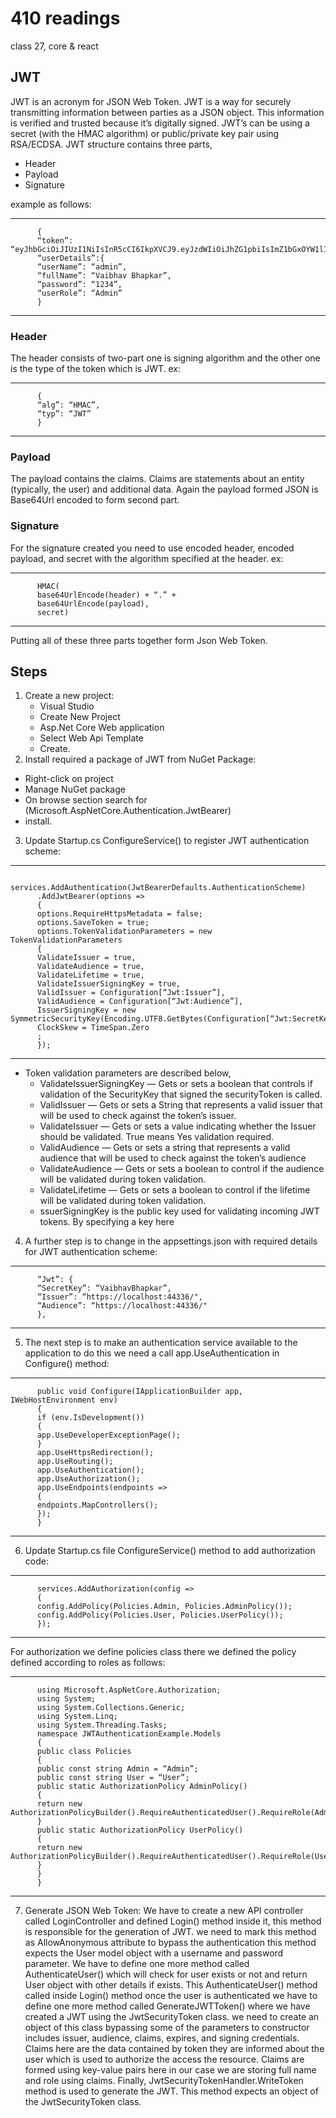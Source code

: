 # 410 readings
class 27, core & react

## JWT 
JWT is an acronym for JSON Web Token. JWT is a way for securely transmitting information between parties as a JSON object. This information is verified and trusted because it’s digitally signed. JWT’s can be using a secret (with the HMAC algorithm) or public/private key pair using RSA/ECDSA.
JWT structure contains three parts,
   - Header
   - Payload
   - Signature

example as follows:
______________________________________________________________
          {
          “token”: “eyJhbGciOiJIUzI1NiIsInR5cCI6IkpXVCJ9.eyJzdWIiOiJhZG1pbiIsImZ1bGxOYW1lIjoiVmFpYmhhdiBCaGFwa2FyIiwicm9sZSI6IkFkbWluIiwianRpIjoiMTJjY2JmMWQtZDRhOS00ODUyLWE5YTgtMTRiY2Y3NzA0MmQ1IiwiZXhwIjoxNTg2NTAxNzkxLCJpc3MiOiJodHRwczovL2xvY2FsaG9zdDo0NDMzNi8iLCJhdWQiOiJodHRwczovL2xvY2FsaG9zdDo0NDMzNi8ifQ.XS3LBDSRMhcJmUi2itgBbPPhrdbX2cFgC7tZ7X_einM”,
          “userDetails”:{
          “userName”: “admin”,
          “fullName”: “Vaibhav Bhapkar”,
          “password”: “1234”,
          “userRole”: “Admin”
          }
______________________________________________________________

### Header
The header consists of two-part one is signing algorithm and the other one is the type of the token which is JWT.
ex:
______________________________________________________________
          {
          “alg”: “HMAC”,
          “typ”: “JWT”
          }
______________________________________________________________
### Payload
The payload contains the claims. Claims are statements about an entity (typically, the user) and additional data. Again the payload formed JSON is Base64Url encoded to form second part.

### Signature
For the signature created you need to use encoded header, encoded payload, and secret with the algorithm specified at the header.
ex:
______________________________________________________________
          HMAC(
          base64UrlEncode(header) + “.” +
          base64UrlEncode(payload),
          secret)
______________________________________________________________
Putting all of these three parts together form Json Web Token.

## Steps
1. Create a new project:
   - Visual Studio
   - Create New Project 
   - Asp.Net Core Web application 
   - Select Web Api Template 
   - Create.
2. Install required a package of JWT from NuGet Package:
  - Right-click on project 
  - Manage NuGet package 
  - On browse section search for (Microsoft.AspNetCore.Authentication.JwtBearer) 
  - install.
3. Update Startup.cs ConfigureService() to register JWT authentication scheme:
______________________________________________________________
          services.AddAuthentication(JwtBearerDefaults.AuthenticationScheme)
          .AddJwtBearer(options =>
          {
          options.RequireHttpsMetadata = false;
          options.SaveToken = true;
          options.TokenValidationParameters = new TokenValidationParameters
          {
          ValidateIssuer = true,
          ValidateAudience = true,
          ValidateLifetime = true,
          ValidateIssuerSigningKey = true,
          ValidIssuer = Configuration[“Jwt:Issuer”],
          ValidAudience = Configuration[“Jwt:Audience”],
          IssuerSigningKey = new SymmetricSecurityKey(Encoding.UTF8.GetBytes(Configuration[“Jwt:SecretKey”])),
          ClockSkew = TimeSpan.Zero
          ;
          });
______________________________________________________________

  - Token validation parameters are described below,
    - ValidateIssuerSigningKey — Gets or sets a boolean that controls if validation of the SecurityKey that signed the securityToken is called.
    - ValidIssuer — Gets or sets a String that represents a valid issuer that will be used to check against the token’s issuer.
    - ValidateIssuer — Gets or sets a value indicating whether the Issuer should be validated. True means Yes validation required.
    - ValidAudience — Gets or sets a string that represents a valid audience that will be used to check against the token’s audience
    - ValidateAudience — Gets or sets a boolean to control if the audience will be validated during token validation.
    - ValidateLifetime — Gets or sets a boolean to control if the lifetime will be validated during token validation.
    - ssuerSigningKey is the public key used for validating incoming JWT tokens. By specifying a key here
4. A further step is to change in the appsettings.json with required details for JWT authentication scheme:
______________________________________________________________
          “Jwt”: {
          “SecretKey”: “VaibhavBhapkar”,
          “Issuer”: “https://localhost:44336/",
          “Audience”: “https://localhost:44336/"
          },
______________________________________________________________
5. The next step is to make an authentication service available to the application to do this we need a call app.UseAuthentication in Configure() method:
______________________________________________________________
          public void Configure(IApplicationBuilder app, IWebHostEnvironment env)
          {
          if (env.IsDevelopment())
          {
          app.UseDeveloperExceptionPage();
          }
          app.UseHttpsRedirection();
          app.UseRouting();
          app.UseAuthentication();
          app.UseAuthorization();
          app.UseEndpoints(endpoints =>
          {
          endpoints.MapControllers();
          });
          }
______________________________________________________________
6. Update Startup.cs file ConfigureService() method to add authorization code:
______________________________________________________________
          services.AddAuthorization(config =>
          {
          config.AddPolicy(Policies.Admin, Policies.AdminPolicy());
          config.AddPolicy(Policies.User, Policies.UserPolicy());
          });
______________________________________________________________
For authorization we define policies class there we defined the policy defined according to roles as follows:
______________________________________________________________
          using Microsoft.AspNetCore.Authorization;
          using System;
          using System.Collections.Generic;
          using System.Linq;
          using System.Threading.Tasks;
          namespace JWTAuthenticationExample.Models
          {
          public class Policies
          {
          public const string Admin = “Admin”;
          public const string User = “User”;
          public static AuthorizationPolicy AdminPolicy()
          { 
          return new AuthorizationPolicyBuilder().RequireAuthenticatedUser().RequireRole(Admin).Build();
          }
          public static AuthorizationPolicy UserPolicy()
          {
          return new AuthorizationPolicyBuilder().RequireAuthenticatedUser().RequireRole(User).Build();
          }
          }
          }
______________________________________________________________
7. Generate JSON Web Token:
We have to create a new API controller called LoginController and defined Login() method inside it, this method is responsible for the generation of JWT. we need to mark this method as AllowAnonymous attribute to bypass the authentication this method expects the User model object with a username and password parameter.
We have to define one more method called AuthenticateUser() which will check for user exists or not and return User object with other details if exists. This AuthenticateUser() method called inside Login() method once the user is authenticated we have to define one more method called GenerateJWTToken() where we have created a JWT using the JwtSecurityToken class. we need to create an object of this class bypassing some of the parameters to constructor includes issuer, audience, claims, expires, and signing credentials.
Claims here are the data contained by token they are informed about the user which is used to authorize the access the resource. Claims are formed using key-value pairs here in our case we are storing full name and role using claims.
Finally, JwtSecurityTokenHandler.WriteToken method is used to generate the JWT. This method expects an object of the JwtSecurityToken class.
